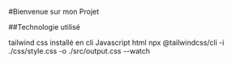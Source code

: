 #Bienvenue sur mon Projet

##Technologie utilisé

tailwind css installé en cli
Javascript
html
npx @tailwindcss/cli -i ./css/style.css -o ./src/output.css --watch